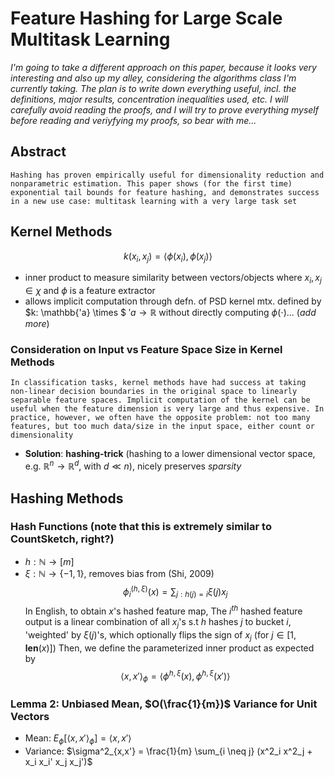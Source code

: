 # Feature Hashing for Large Scale Multitask Learning
*I'm going to take a different approach on this paper, because it looks very interesting and also up my alley, considering the algorithms class I'm currently taking. The plan is to write down everything useful, incl. the definitions, major results, concentration inequalities used, etc. I will carefully avoid reading the proofs, and I will try to prove everything myself before reading and veriyfying my proofs, so bear with me...*

## **Abstract**
    Hashing has proven empirically useful for dimensionality reduction and nonparametric estimation. This paper shows (for the first time) exponential tail bounds for feature hashing, and demonstrates success in a new use case: multitask learning with a very large task set
## **Kernel Methods**
$$ k(x_i,x_j) = \langle\phi(x_i),\phi(x_j)\rangle\tag{1, kernel-trick}$$
- inner product to measure similarity between vectors/objects
where $x_i,x_j \in \chi$ and $\phi$ is a feature extractor
- allows implicit computation through defn. of PSD kernel mtx. defined by $k: \mathbb{'a} \times $ $'a \rightarrow \mathbb{R}$ without directly computing $\phi(\cdot)$... (*add more*)
### **Consideration on Input vs Feature Space Size in Kernel Methods**
    In classification tasks, kernel methods have had success at taking non-linear decision boundaries in the original space to linearly separable feature spaces. Implicit computation of the kernel can be useful when the feature dimension is very large and thus expensive. In practice, however, we often have the opposite problem: not too many features, but too much data/size in the input space, either count or dimensionality
- **Solution**: **hashing-trick** (hashing to a lower dimensional vector space, e.g. $\mathbb{R}^n \rightarrow \mathbb{R}^d$, with $d \ll n$), nicely preserves *sparsity*
## **Hashing Methods**
### Hash Functions (note that this is extremely similar to CountSketch, right?)
- $h: \mathbb{N} \rightarrow [m]$ 
- $\xi: \mathbb{N} \rightarrow \{-1,1\}$, removes bias from (Shi, 2009)
$$ \phi^{(h,\xi)}_i(x) = \sum_{j : h(j) = i} \xi(j) x_j \tag{2, hashing-`trick'}$$
In English, to obtain $x$'s hashed feature map, The $i^{th}$ hashed feature output is a linear combination of all $x_j$'s s.t $h$ hashes $j$ to bucket $i$, 'weighted' by $\xi(j)$'s, which optionally flips the sign of $x_j$ (for $j \in [1,\textbf{len}(x)]$)
Then, we define the parameterized inner product as expected by
$$ \langle x,x'\rangle_\phi = \langle\phi^{h,\xi}(x),\phi^{h,\xi}(x')\rangle  \tag{3}$$

### Lemma 2: Unbiased Mean, $O(\frac{1}{m})$ Variance for Unit Vectors
- Mean: $E_\phi [\langle x,x'\rangle_\phi] = \langle x,x'\rangle$
- Variance: $\sigma^2_{x,x'} = \frac{1}{m} \sum_{i \neq j} (x^2_i x^2_j + x_i x_i' x_j x_j')$